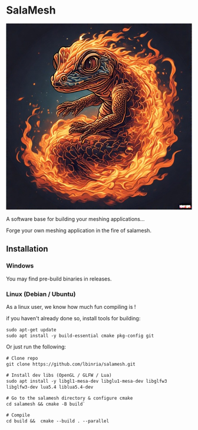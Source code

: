 # SalaMesh

![](logo.jpeg)

A software base for building your meshing applications...

Forge your own meshing application in the fire of salamesh.

## Installation

### Windows

You may find pre-build binaries in releases.

### Linux (Debian / Ubuntu)

As a linux user, we know how much fun compiling is !

if you haven't already done so, install tools for building:

```
sudo apt-get update
sudo apt install -y build-essential cmake pkg-config git
```

Or just run the following:

```
# Clone repo
git clone https://github.com/lbinria/salamesh.git
```
```
# Install dev libs (OpenGL / GLFW / Lua)
sudo apt install -y libgl1-mesa-dev libglu1-mesa-dev libglfw3 libglfw3-dev lua5.4 liblua5.4-dev
```
```
# Go to the salamesh directory & configure cmake
cd salamesh && cmake -B build`
```
```
# Compile
cd build &&  cmake --build . --parallel
```